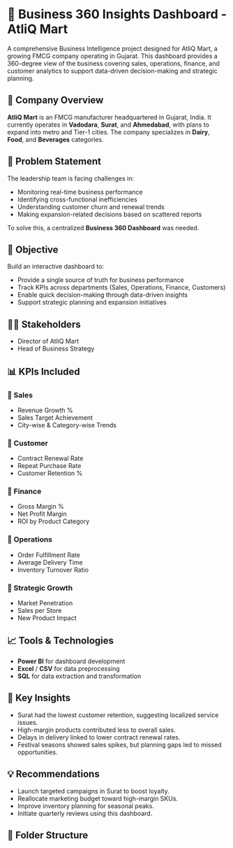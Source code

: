 # 🧠 Business 360 Insights Dashboard - AtliQ Mart

A comprehensive Business Intelligence project designed for AtliQ Mart, a growing FMCG company operating in Gujarat. This dashboard provides a 360-degree view of the business covering sales, operations, finance, and customer analytics to support data-driven decision-making and strategic planning.

## 🏢 Company Overview
**AtliQ Mart** is an FMCG manufacturer headquartered in Gujarat, India. It currently operates in **Vadodara**, **Surat**, and **Ahmedabad**, with plans to expand into metro and Tier-1 cities. The company specializes in **Dairy**, **Food**, and **Beverages** categories.

## 📌 Problem Statement
The leadership team is facing challenges in:
- Monitoring real-time business performance
- Identifying cross-functional inefficiencies
- Understanding customer churn and renewal trends
- Making expansion-related decisions based on scattered reports

To solve this, a centralized **Business 360 Dashboard** was needed.

## 🎯 Objective
Build an interactive dashboard to:
- Provide a single source of truth for business performance
- Track KPIs across departments (Sales, Operations, Finance, Customers)
- Enable quick decision-making through data-driven insights
- Support strategic planning and expansion initiatives

## 👨‍💼 Stakeholders
- Director of AtliQ Mart  
- Head of Business Strategy

## 📊 KPIs Included
### 🔹 Sales
- Revenue Growth %
- Sales Target Achievement
- City-wise & Category-wise Trends

### 🔹 Customer
- Contract Renewal Rate
- Repeat Purchase Rate
- Customer Retention %

### 🔹 Finance
- Gross Margin %
- Net Profit Margin
- ROI by Product Category

### 🔹 Operations
- Order Fulfillment Rate
- Average Delivery Time
- Inventory Turnover Ratio

### 🔹 Strategic Growth
- Market Penetration
- Sales per Store
- New Product Impact

## 📈 Tools & Technologies
- **Power BI** for dashboard development
- **Excel** / **CSV** for data preprocessing
- **SQL** for data extraction and transformation

## 🧠 Key Insights
- Surat had the lowest customer retention, suggesting localized service issues.
- High-margin products contributed less to overall sales.
- Delays in delivery linked to lower contract renewal rates.
- Festival seasons showed sales spikes, but planning gaps led to missed opportunities.

## 💡 Recommendations
- Launch targeted campaigns in Surat to boost loyalty.
- Reallocate marketing budget toward high-margin SKUs.
- Improve inventory planning for seasonal peaks.
- Initiate quarterly reviews using this dashboard.

## 📂 Folder Structure
